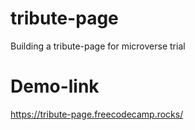 # tribute-page
Building a tribute-page for microverse trial

# Demo-link
https://tribute-page.freecodecamp.rocks/
